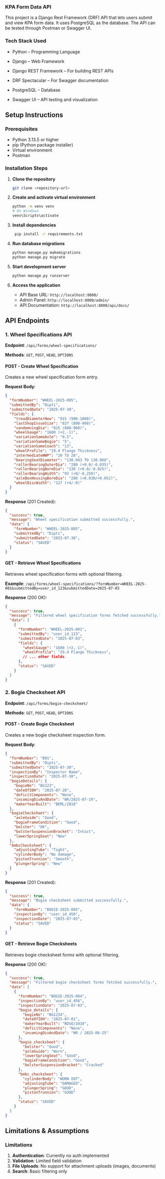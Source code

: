### KPA Form Data API

This project is a Django Rest Framework (DRF) API that lets users submit and view KPA form data. It uses PostgreSQL as the database. The API can be tested through Postman or Swagger UI.

### Tech Stack Used

- Python – Programming Language

- Django – Web Framework

- Django REST Framework – For building REST APIs

- DRF Spectacular – For Swagger documentation

- PostgreSQL – Database

- Swagger UI – API testing and visualization


## Setup Instructions

### Prerequisites
- Python 3.13.5 or higher
- pip (Python package installer)
- Virtual environment 
- Postman

### Installation Steps

1. **Clone the repository**
   ```bash
   git clone <repository-url>
   ```

2. **Create and activate virtual environment**
   ```bash
   python -m venv venv
   # On Windows
   venv\Scripts\activate
   ```

3. **Install dependencies**
   ```bash
    pip install -r requirements.txt
   ```

4. **Run database migrations**
   ```bash
   python manage.py makemigrations
   python manage.py migrate
   ```

5. **Start development server**
   ```bash
   python manage.py runserver
   ```

7. **Access the application**
   - API Base URL: `http://localhost:8000/`
   - Admin Panel: `http://localhost:8000/admin/`
   - API Documentation: `http://localhost:8000/api/docs/`

## API Endpoints

### 1. Wheel Specifications API

**Endpoint**: `/api/forms/wheel-specifications/`

**Methods**: `GET`, `POST`, `HEAD`, `OPTIONS`

#### POST - Create Wheel Specification
Creates a new wheel specification form entry.

**Request Body**:
```json
{
  "formNumber": "WHEEL-2025-005",
  "submittedBy": "Dipti",
  "submittedDate": "2025-07-30",
  "fields": {
    "treadDiameterNew": "915 (900-1000)",
    "lastShopIssueSize": "837 (800-900)",
    "condemningDia": "825 (800-900)",
    "wheelGauge": "1600 (+2,-1)",
    "variationSameAxle": "0.5",
    "variationSameBogie": "5",
    "variationSameCoach": "13",
    "wheelProfile": "29.4 Flange Thickness",
    "intermediateWWP": "20 TO 28",
    "bearingSeatDiameter": "130.043 TO 130.068",
    "rollerBearingOuterDia": "280 (+0.0/-0.035)",
    "rollerBearingBoreDia": "130 (+0.0/-0.025)",
    "rollerBearingWidth": "93 (+0/-0.250)",
    "axleBoxHousingBoreDia": "280 (+0.030/+0.052)",
    "wheelDiscWidth": "127 (+4/-0)"
  }
}
```

**Response** (201 Created):
```json
{
  "success": true,
  "message": "Wheel specification submitted successfully.",
  "data": {
    "formNumber": "WHEEL-2025-005",
    "submittedBy": "Dipti",
    "submittedDate": "2025-07-30",
    "status": "SAVED"
  }
}
```

#### GET - Retrieve Wheel Specifications
Retrieves wheel specification forms with optional filtering.

**Example**: `/api/forms/wheel-specifications/?formNumber=WHEEL-2025-001&submittedBy=user_id_123&submittedDate=2025-07-03`

**Response** (200 OK):
```json
{
  "success": true,
  "message": "Filtered wheel specification forms fetched successfully.",
  "data": [
    {
      "formNumber": "WHEEL-2025-001",
      "submittedBy": "user_id_123",
      "submittedDate": "2025-07-03",
      "fields": {
        "wheelGauge": "1600 (+2,-1)",
        "wheelProfile": "29.4 Flange Thickness",
        // ... other fields
      },
      "status": "SAVED"
    }
  ]
}
```

### 2. Bogie Checksheet API

**Endpoint**: `/api/forms/bogie-checksheet/`

**Methods**: `GET`, `POST`, `HEAD`, `OPTIONS`

#### POST - Create Bogie Checksheet
Creates a new bogie checksheet inspection form.

**Request Body**:
```json
{
  "formNumber": "B01",
  "submittedBy": "Dipti",
  "submittedDate": "2025-07-30",
  "inspectionBy": "Inspector Name",
  "inspectionDate": "2025-07-30",
  "bogieDetails": {
    "bogieNo": "BG123",
    "dateOfIOH": "2025-07-20",
    "deficitComponents": "None",
    "incomingDivAndDate": "WR/2025-07-19",
    "makerYearBuilt": "BEML/2018"
  },
  "bogieChecksheet": {
    "axleGuide": "Good",
    "bogieFrameCondition": "Good",
    "bolster": "OK",
    "bolsterSuspensionBracket": "Intact",
    "lowerSpringSeat": "New"
  },
  "bmbcChecksheet": {
    "adjustingTube": "Tight",
    "cylinderBody": "No damage",
    "pistonTrunnion": "Smooth",
    "plungerSpring": "New"
  }
}
```

**Response** (201 Created):
```json
{
  "success": true,
  "message": "Bogie checksheet submitted successfully.",
  "data": {
    "formNumber": "BOGIE-2025-003",
    "inspectionBy": "user_id_456",
    "inspectionDate": "2025-07-03",
    "status": "SAVED"
  }
}
```

#### GET - Retrieve Bogie Checksheets
Retrieves bogie checksheet forms with optional filtering.

**Response** (200 OK):
```json
{
  "success": true,
  "message": "Filtered bogie checksheet forms fetched successfully.",
  "data": [
    {
      "formNumber": "BOGIE-2025-004",
      "inspectionBy": "user_id_456",
      "inspectionDate": "2025-07-03",
      "bogie_details": {
        "bogieNo": "BG1234",
        "dateOfIOH": "2025-07-01",
        "makerYearBuilt": "RDSO/2018",
        "deficitComponents": "None",
        "incomingDivAndDate": "NR / 2025-06-25"
      },
      "bogie_checksheet": {
        "bolster": "Good",
        "axleGuide": "Worn",
        "lowerSpringSeat": "Good",
        "bogieFrameCondition": "Good",
        "bolsterSuspensionBracket": "Cracked"
      },
      "bmbc_checksheet": {
        "cylinderBody": "WORN OUT",
        "adjustingTube": "DAMAGED",
        "plungerSpring": "GOOD",
        "pistonTrunnion": "GOOD"
      },
      "status": "SAVED"
    }
  ]
}
```

## Limitations & Assumptions

### Limitations
1. **Authentication**: Currently no auth implemented
2. **Validation**: Limited field validation 
3. **File Uploads**: No support for attachment uploads (images, documents)
4. **Search**: Basic filtering only 










